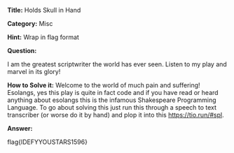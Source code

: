 **Title:** Holds Skull in Hand

**Category:** Misc

**Hint:** Wrap in flag format

**Question:**

I am the greatest scriptwriter the world has ever seen. Listen to my play and marvel in its glory!

**How to Solve it:**
Welcome to the world of much pain and suffering! Esolangs, yes this play is quite in fact code and if you have read or heard anything about esolangs this is the infamous Shakespeare Programming Language. To go about solving this just run this through a speech to text transcriber (or worse do it by hand) and plop it into this https://tio.run/#spl.

**Answer:**

flag{IDEFYYOUSTARS1596}
